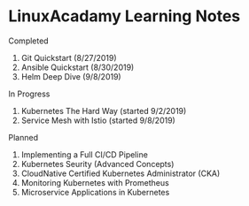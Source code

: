 # LinuxAcadamy Learning Notes

Completed
1. Git Quickstart (8/27/2019)
2. Ansible Quickstart (8/30/2019)
3. Helm Deep Dive (9/8/2019)

In Progress
1. Kubernetes The Hard Way (started 9/2/2019)
2. Service Mesh with Istio (started 9/8/2019)

Planned
1. Implementing a Full CI/CD Pipeline
2. Kubernetes Seurity (Advanced Concepts)
3. CloudNative Certified Kubernetes Administrator (CKA)
4. Monitoring Kubernetes with Prometheus
5. Microservice Applications in Kubernetes